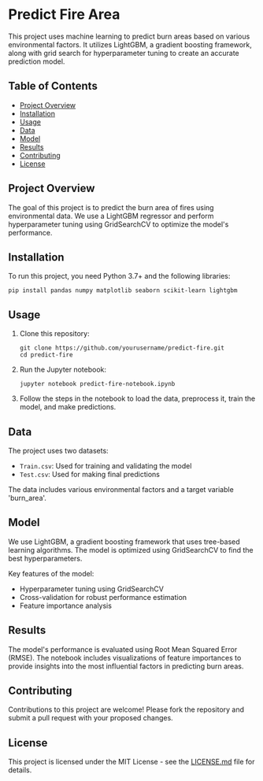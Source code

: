 # Predict Fire Area

This project uses machine learning to predict burn areas based on various environmental factors. It utilizes LightGBM, a gradient boosting framework, along with grid search for hyperparameter tuning to create an accurate prediction model.

## Table of Contents

- [Project Overview](#project-overview)
- [Installation](#installation)
- [Usage](#usage)
- [Data](#data)
- [Model](#model)
- [Results](#results)
- [Contributing](#contributing)
- [License](#license)

## Project Overview

The goal of this project is to predict the burn area of fires using environmental data. We use a LightGBM regressor and perform hyperparameter tuning using GridSearchCV to optimize the model's performance.

## Installation

To run this project, you need Python 3.7+ and the following libraries:

```
pip install pandas numpy matplotlib seaborn scikit-learn lightgbm
```

## Usage

1. Clone this repository:
   ```
   git clone https://github.com/yourusername/predict-fire.git
   cd predict-fire
   ```

2. Run the Jupyter notebook:
   ```
   jupyter notebook predict-fire-notebook.ipynb
   ```

3. Follow the steps in the notebook to load the data, preprocess it, train the model, and make predictions.

## Data

The project uses two datasets:

- `Train.csv`: Used for training and validating the model
- `Test.csv`: Used for making final predictions

The data includes various environmental factors and a target variable 'burn_area'.

## Model

We use LightGBM, a gradient boosting framework that uses tree-based learning algorithms. The model is optimized using GridSearchCV to find the best hyperparameters.

Key features of the model:

- Hyperparameter tuning using GridSearchCV
- Cross-validation for robust performance estimation
- Feature importance analysis

## Results

The model's performance is evaluated using Root Mean Squared Error (RMSE). The notebook includes visualizations of feature importances to provide insights into the most influential factors in predicting burn areas.

## Contributing

Contributions to this project are welcome! Please fork the repository and submit a pull request with your proposed changes.

## License

This project is licensed under the MIT License - see the [LICENSE.md](LICENSE.md) file for details.

